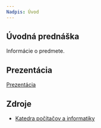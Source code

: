 ```yaml
---
Nadpis: Úvod
---
```


## Úvodná prednáška

Informácie o predmete.

## Prezentácia

[Prezentácia](../slides/01-example.html)

## Zdroje
- [Katedra počítačov a informatiky](https://kpi.fei.tuke.sk/)
